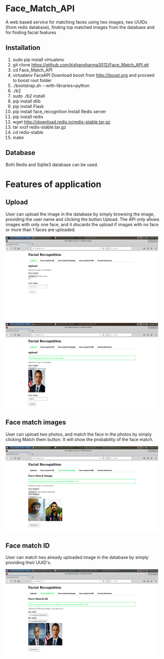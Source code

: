 # Face_Match_API
A web based service for matching faces using two images, two UUIDs (from redis database), finding top matched images from the database and for finding facial features

## Installation 

1. sudo pip install virtualenv
2. git clone https://github.com/kishansharma3012/Face_Match_API.git
3. cd Face_Match_API
4. virtualenv FaceAPI
Download boost from http://boost.org and proceed to boost root folder
5. ./bootstrap.sh --with-libraries=python
6. ./b2
7. sudo ./b2 install
8. pip install dlib
9. pip install Flask
10. pip install face_recognition
Install Redis server 
11. pip install redis
12. wget http://download.redis.io/redis-stable.tar.gz
13. tar xvzf redis-stable.tar.gz
14. cd redis-stable
15. make

## Database
Both Redis and Sqlite3 database can be used. 

# Features of application

## Upload 
User can upload the image in the database by simply browsing the image, providing the user name and clicking the button Upload. The API only allows images with only one face, and it discards the upload if images with no face or more than 1 faces are uploaded. 

<img src="https://github.com/kishansharma3012/Face_Match_API/blob/master/etc/images_readme/upload1.png" width="500">
<img src="https://github.com/kishansharma3012/Face_Match_API/blob/master/etc/images_readme/upload2.png" width="500">

## Face match images
User can upload two photos, and match the face in the photos by simply clicking Match them button. It will show the probability of the face match. 

<img src="https://github.com/kishansharma3012/Face_Match_API/blob/master/etc/images_readme/facematch_Img.png" width="500">

## Face match ID
User can match two already uploaded image in the database by simply providing their UUID's.

<img src="https://github.com/kishansharma3012/Face_Match_API/blob/master/etc/images_readme/facematch_ID.png" width="500">


